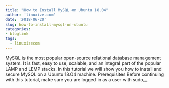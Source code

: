 ```yaml
---
title: "How to Install MySQL on Ubuntu 18.04"
author: 'linuxize.com'
date: '2018-06-20'
slug: how-to-install-mysql-on-ubuntu
categories:
- bloglink
tags:
  - linuxizecom
---
```


MySQL is the most popular open-source relational database management system. It is fast, easy to use, scalable, and an integral part of the popular LAMP and LEMP stacks. In this tutorial we will show you how to install and secure MySQL on a Ubuntu 18.04 machine. Prerequisites Before continuing with this tutorial, make sure you are logged in as a user with sudo[... <i class="fas fa-external-link-alt"></i>](https://linuxize.com/post/how-to-install-mysql-on-ubuntu-18-04/)

